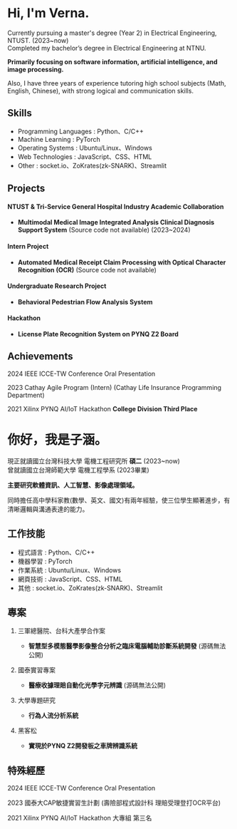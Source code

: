 # Hi, I'm Verna.
Currently pursuing a master's degree (Year 2) in Electrical Engineering, NTUST. (2023~now)  
Completed my bachelor’s degree in Electrical Engineering at NTNU.  

__Primarily focusing on software information, artificial intelligence, and image processing.__

Also, I have three years of experience tutoring high school subjects (Math, English, Chinese), with strong logical and communication skills. 

## Skills
- Programming Languages : Python、C/C++
- Machine Learning : PyTorch
- Operating Systems : Ubuntu/Linux、Windows
- Web Technologies : JavaScript、CSS、HTML
- Other : socket.io、ZoKrates(zk-SNARK)、Streamlit


## Projects
#### NTUST & Tri-Service General Hospital Industry Academic Collaboration  
- __Multimodal Medical Image Integrated Analysis Clinical Diagnosis Support System__ (Source code not available) (2023~2024)

#### Intern Project  
- __Automated Medical Receipt Claim Processing with Optical Character Recognition (OCR)__ (Source code not available)

#### Undergraduate Research Project  
- __Behavioral Pedestrian Flow Analysis System__

#### Hackathon  
- __License Plate Recognition System on PYNQ Z2 Board__

## Achievements
2024 IEEE ICCE-TW Conference Oral Presentation

2023 Cathay Agile Program (Intern) (Cathay Life Insurance Programming Department)

2021 Xilinx PYNQ AI/IoT Hackathon **College Division Third Place**


# 你好，我是子涵。
現正就讀國立台灣科技大學 電機工程研究所 **碩二** (2023~now)  
曾就讀國立台灣師範大學 電機工程學系 (2023畢業)

__主要研究軟體資訊、人工智慧、影像處理領域。__

同時擔任高中學科家教(數學、英文、國文)有兩年經驗，使三位學生顯著進步，有清晰邏輯與溝通表達的能力。  

## 工作技能
- 程式語言 : Python、C/C++
- 機器學習 : PyTorch
- 作業系統 : Ubuntu/Linux、Windows
- 網頁技術 : JavaScript、CSS、HTML
- 其他 : socket.io、ZoKrates(zk-SNARK)、Streamlit


## 專案
1. 三軍總醫院、台科大產學合作案  
   - __智慧型多模態醫學影像整合分析之臨床電腦輔助診斷系統開發__ (源碼無法公開)
      
2. 國泰實習專案
   - __醫療收據理賠自動化光學字元辨識__ (源碼無法公開)
     
3. 大學專題研究
   - __行為人流分析系統__
     
4. 黑客松
   - __實現於PYNQ Z2開發板之車牌辨識系統__  

## 特殊經歷
2024 IEEE ICCE-TW Conference Oral Presentation  

2023 國泰大CAP敏捷實習生計劃 (壽險部程式設計科 理賠受理登打OCR平台)  

2021 Xilinx PYNQ AI/IoT Hackathon 大專組 第三名  
